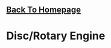 <html>
<body>

  <a href="https://scicapt.github.io/"><h2>Back To Homepage</h2></a>
  
  <h1>Disc/Rotary Engine</h1>
  <p>
    
  </p>
  
</body>
</html>

